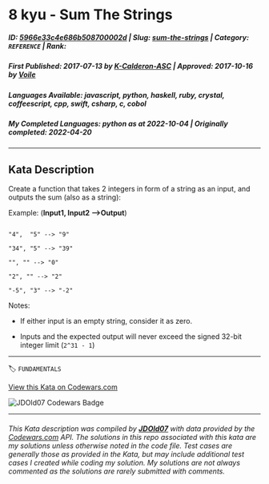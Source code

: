 # 8 kyu - Sum The Strings

##### **ID**: [5966e33c4e686b508700002d](https://www.codewars.com/kata/5966e33c4e686b508700002d) | **Slug**: [sum-the-strings](https://www.codewars.com/kata/5966e33c4e686b508700002d) | **Category**: `REFERENCE` | **Rank**: <span style="color:white">8 kyu</span>

##### **First Published**: 2017-07-13 ***by*** [K-Calderon-ASC](https://www.codewars.com/users/K-Calderon-ASC) | **Approved**: 2017-10-16 ***by*** [Voile](https://www.codewars.com/users/Voile)

##### **Languages Available**: javascript, python, haskell, ruby, crystal, coffeescript, cpp, swift, csharp, c, cobol

##### **My Completed Languages**: python ***as at*** 2022-10-04 | **Originally completed**: 2022-04-20

---

## Kata Description


Create a function that takes 2 integers in form of a string as an input, and outputs the sum (also as a string):



Example: (**Input1, Input2 -->Output**)



```

"4",  "5" --> "9"

"34", "5" --> "39"

"", "" --> "0"

"2", "" --> "2"

"-5", "3" --> "-2"

```



Notes:

- If either input is an empty string, consider it as zero.



- Inputs and the expected output will never exceed the signed 32-bit integer limit (`2^31 - 1`)

---


🏷 `FUNDAMENTALS`


[View this Kata on Codewars.com](https://www.codewars.com/kata/5966e33c4e686b508700002d)

![](https://www.codewars.com/users/jdold07/badges/large "JDOld07 Codewars Badge")

---

###### *This Kata description was compiled by [**JDOld07**](https://tpstech.dev) with data provided by the [Codewars.com](https://www.codewars.com) API.  The solutions in this repo associated with this kata are my solutions unless otherwise noted in the code file.  Test cases are generally those as provided in the Kata, but may include additional test cases I created while coding my solution.  My solutions are not always commented as the solutions are rarely submitted with comments.*
